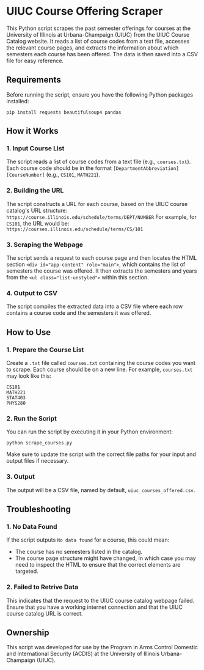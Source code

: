# UIUC Course Offering Scraper

This Python script scrapes the past semester offerings for courses at the University of Illinois at Urbana-Champaign (UIUC) from the UIUC Course Catalog website. It reads a list of course codes from a text file, accesses the relevant course pages, and extracts the information about which semesters each course has been offered. The data is then saved into a CSV file for easy reference.

## Requirements

Before running the script, ensure you have the following Python packages installed:

```
pip install requests beautifulsoup4 pandas
```

## How it Works

### 1. Input Course List

The script reads a list of course codes from a text file (e.g., `courses.txt`). Each course code should be in the format `[DepartmentAbbreviation][CourseNumber]` (e.g., `CS101`, `MATH221`).

### 2. Building the URL

The script constructs a URL for each course, based on the UIUC course catalog's URL structure:
	```
	https://course.illinois.edu/schedule/terms/DEPT/NUMBER
	```
	For example, for `CS101`, the URL would be:
	```
	https://courses.illinois.edu/schedule/terms/CS/101
	```

### 3. Scraping the Webpage

The script sends a request to each course page and then locates the HTML section `<div id="app-content" role="main">`, which contains the list of semesters the course was offered. It then extracts the semesters and years from the `<ul class="list-unstyled">` within this section.

### 4. Output to CSV

The script compiles the extracted data into a CSV file where each row contains a course code and the semesters it was offered.

## How to Use

### 1. Prepare the Course List

Create a `.txt` file called `courses.txt` containing the course codes you want to scrape. Each course should be on a new line. For example, `courses.txt` may look like this:
```
CS101
MATH221
STAT403
PHYS280
```

### 2. Run the Script

You can run the script by executing it in your Python environment:
```
python scrape_courses.py
```
Make sure to update the script with the correct file paths for your input and output files if necessary.

### 3. Output

The output will be a CSV file, named by default, `uiuc_courses_offered.csv`.

## Troubleshooting

### 1. No Data Found

If the script outputs `No data found` for a course, this could mean:
* The course has no semesters listed in the catalog.
* The course page structure might have changed, in which case you may need to inspect the HTML to ensure that the correct elements are targeted.

### 2. Failed to Retrive Data

This indicates that the request to the UIUC course catalog webpage failed. Ensure that you have a working internet connection and that the UIUC course catalog URL is correct.

## Ownership

This script was developed for use by the Program in Arms Control Domestic and International Security (ACDIS) at the University of Illinois Urbana-Champaign (UIUC).
